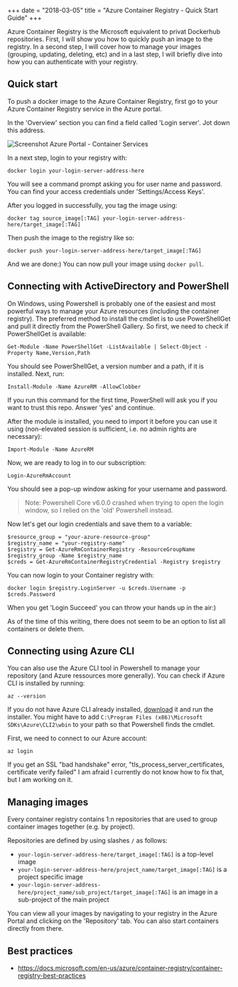 +++
date = "2018-03-05"
title = "Azure Container Registry - Quick Start Guide"
+++

Azure Container Registry is the Microsoft equivalent to privat Dockerhub repositories. First, I will show you how to quickly push an image to the registry. In a second step, I will cover how to manage your images (grouping, updating, deleting, etc) and in a last step, I will briefly dive into how you can authenticate with your registry.

## Quick start
To push a docker image to the Azure Container Registry, first go to your Azure Container Registry service in the Azure portal.

In the 'Overview' section you can find a field called 'Login server'. Jot down this address.  

![Screenshot Azure Portal - Container Services][azure-portal-container-services]

In a next step, login to your registry with:
```
docker login your-login-server-address-here
```
You will see a command prompt asking you for user name and password. You can find your access credentials under 'Settings/Access Keys'.

After you logged in successfully, you tag the image using:
```
docker tag source_image[:TAG] your-login-server-address-here/target_image[:TAG]
```
Then push the image to the registry like so:
```
docker push your-login-server-address-here/target_image[:TAG]
```
And we are done:) You can now pull your image using `docker pull`.


## Connecting with ActiveDirectory and PowerShell
On Windows, using Powershell is probably one of the easiest and most powerful ways to manage your Azure resources (including the container registry). The preferred method to install the cmdlet is to use PowerShellGet and pull it directly from the PowerShell Gallery. So first, we need to check if PowerShellGet is available:
```
Get-Module -Name PowerShellGet -ListAvailable | Select-Object -Property Name,Version,Path
```

You should see PowerShellGet, a version number and a path, if it is installed. Next, run:
```
Install-Module -Name AzureRM -AllowClobber
```
If you run this command for the first time, PowerShell will ask you if you want to trust this repo. Answer 'yes' and continue.


After the module is installed, you need to import it before you can use it using (non-elevated session is sufficient, i.e. no admin rights are necessary):
```
Import-Module -Name AzureRM
```

Now, we are ready to log in to our subscription:
```
Login-AzureRmAccount
```
You should see a pop-up window asking for your username and password.  

> Note: Powershell Core v6.0.0 crashed when trying to open the login window, so I relied on the 'old' Powershell instead.

Now let's get our login credentials and save them to a variable:
```
$resource_group = "your-azure-resource-group"
$registry_name = "your-registry-name"
$registry = Get-AzureRmContainerRegistry -ResourceGroupName $registry_group -Name $registry_name
$creds = Get-AzureRmContainerRegistryCredential -Registry $registry
```

You can now login to your Container registry with:
```
docker login $registry.LoginServer -u $creds.Username -p $creds.Password
```
When you get 'Login Succeed' you can throw your hands up in the air:)

As of the time of this writing, there does not seem to be an option to list all containers or delete them.

## Connecting using Azure CLI
You can also use the Azure CLI tool in Powershell to manage your repository (and Azure ressources more generally). You can check if Azure CLI is installed by running:

```
az --version
```

If you do not have Azure CLI already installed, [download](https://azurecliprod.blob.core.windows.net/msi/azure-cli-latest.msi) it and run the installer. You might have to add `C:\Program Files (x86)\Microsoft SDKs\Azure\CLI2\wbin` to your path so that Powershell finds the cmdlet. 

First, we need to connect to our Azure account:
```
az login
```

If you get an SSL "bad handshake" error, "tls_process_server_certificates, certificate verify failed" I am afraid I currently do not know how to fix that, but I am working on it.

## Managing images
Every container registry contains 1:n repositories that are used to group container images together (e.g. by project).

Repositories are defined by using slashes `/` as follows:  

- `your-login-server-address-here/target_image[:TAG]` is a top-level image
- `your-login-server-address-here/project_name/target_image[:TAG]` is a project specific image
- `your-login-server-address-here/project_name/sub_project/target_image[:TAG]` is an image in a sub-project of the main project

You can view all your images by navigating to your registry in the Azure Portal and clicking on the 'Repository' tab. You can also start containers directly from there.

## Best practices
- https://docs.microsoft.com/en-us/azure/container-registry/container-registry-best-practices



[azure-portal-container-services]: /img/az-container-services.PNG "Screenshot Azure Portal - Container Services"